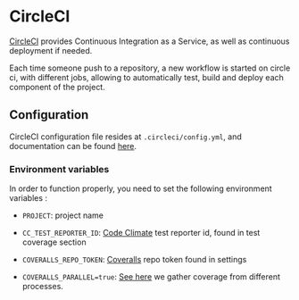 # CircleCI

[CircleCI](https://circleci.com/) provides Continuous Integration as a Service, as well as continuous deployment if needed.

Each time someone push to a repository, a new workflow is started on circle ci, with different jobs, allowing to automatically test, build and deploy each component of the project.

## Configuration

CircleCI configuration file resides at `.circleci/config.yml`, and documentation can be found [here](https://circleci.com/docs/2.0/).

### Environment variables

In order to function properly, you need to set the following environment variables : 

* `PROJECT`: project name

* `CC_TEST_REPORTER_ID`: [Code Climate](https://codeclimate.com) test reporter id, found in test coverage section

* `COVERALLS_REPO_TOKEN`: [Coveralls](https://coveralls.io/) repo token found in settings

* `COVERALLS_PARALLEL=true`: [See here](https://docs.coveralls.io/parallel-build-webhook) we gather coverage from different processes.
